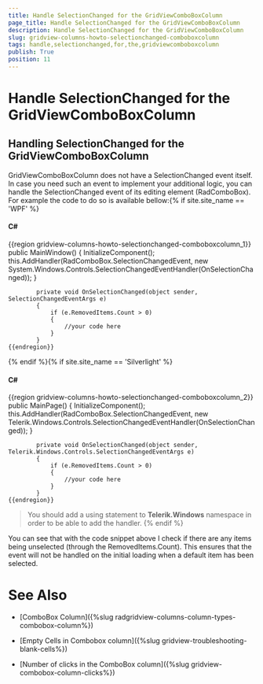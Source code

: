 ```yaml
---
title: Handle SelectionChanged for the GridViewComboBoxColumn
page_title: Handle SelectionChanged for the GridViewComboBoxColumn
description: Handle SelectionChanged for the GridViewComboBoxColumn
slug: gridview-columns-howto-selectionchanged-comboboxcolumn
tags: handle,selectionchanged,for,the,gridviewcomboboxcolumn
publish: True
position: 11
---
```


# Handle SelectionChanged for the GridViewComboBoxColumn



## Handling SelectionChanged for the GridViewComboBoxColumn

GridViewComboBoxColumn does not have a SelectionChanged event itself. In case you need such an event to implement your additional logic, you can handle the SelectionChanged event of its editing element (RadComboBox). For example the code to do so is available bellow:{% if site.site_name == 'WPF' %}



#### __C#__

{{region gridview-columns-howto-selectionchanged-comboboxcolumn_1}}
		public MainWindow()
	        {
	            InitializeComponent();
	            this.AddHandler(RadComboBox.SelectionChangedEvent, new System.Windows.Controls.SelectionChangedEventHandler(OnSelectionChanged));
	        }
	
	        private void OnSelectionChanged(object sender, SelectionChangedEventArgs e)
	        {
	            if (e.RemovedItems.Count > 0)
	            {
	                //your code here
	            }
	        }
	{{endregion}}

{% endif %}{% if site.site_name == 'Silverlight' %}



#### __C#__

{{region gridview-columns-howto-selectionchanged-comboboxcolumn_2}}
	        public MainPage()
	        {
	            InitializeComponent();
	            this.AddHandler(RadComboBox.SelectionChangedEvent, new Telerik.Windows.Controls.SelectionChangedEventHandler(OnSelectionChanged));
	        }
	
	        private void OnSelectionChanged(object sender, Telerik.Windows.Controls.SelectionChangedEventArgs e)
	        {
	            if (e.RemovedItems.Count > 0)
	            {
	                //your code here
	            }
	        }
	{{endregion}}



>You should add a using statement to __Telerik.Windows__ namespace in order to be able to add the handler.
            {% endif %}

You can see that with the code snippet above I check if there are any items being unselected (through the RemovedItems.Count). This ensures that the event will not be handled on the initial loading when a default item has been selected. 

# See Also

 * [ComboBox Column]({%slug radgridview-columns-column-types-combobox-column%})

 * [Empty Cells in Combobox column]({%slug gridview-troubleshooting-blank-cells%})

 * [Number of clicks in the ComboBox column]({%slug gridview-combobox-column-clicks%})
